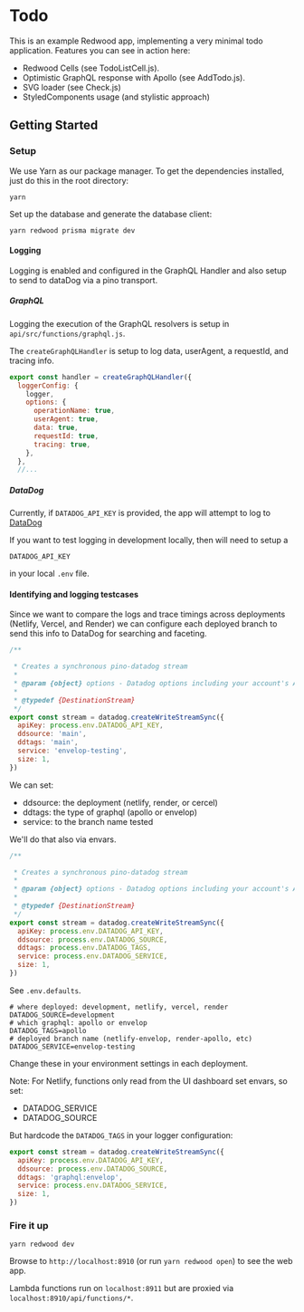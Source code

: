 # Todo

This is an example Redwood app, implementing a very minimal todo application.
Features you can see in action here:

- Redwood Cells (see TodoListCell.js).
- Optimistic GraphQL response with Apollo (see AddTodo.js).
- SVG loader (see Check.js)
- StyledComponents usage (and stylistic approach)

## Getting Started

### Setup

We use Yarn as our package manager. To get the dependencies installed, just do
this in the root directory:

```terminal
yarn
```

Set up the database and generate the database client:

```terminal
yarn redwood prisma migrate dev
```

#### Logging

Logging is enabled and configured in the GraphQL Handler and also setup to send to dataDog via a pino transport.

##### GraphQL

Logging the execution of the GraphQL resolvers is setup in `api/src/functions/graphql.js`.

The `createGraphQLHandler` is setup to log data, userAgent, a requestId, and tracing info.

```js
export const handler = createGraphQLHandler({
  loggerConfig: {
    logger,
    options: {
      operationName: true,
      userAgent: true,
      data: true,
      requestId: true,
      tracing: true,
    },
  },
  //...
```

##### DataDog

Currently, if `DATADOG_API_KEY` is provided, the app will attempt to log to [DataDog](https://www.datadoghq.com/)

If you want to test logging in development locally, then will need to setup a

```
DATADOG_API_KEY
```

in your local `.env` file.

#### Identifying and logging testcases

Since we want to compare the logs and trace timings across deployments (Netlify, Vercel, and Render) we can configure each deployed branch to
send this info to DataDog for searching and faceting.

```js
/**

 * Creates a synchronous pino-datadog stream
 *
 * @param {object} options - Datadog options including your account's API Key
 *
 * @typedef {DestinationStream}
 */
export const stream = datadog.createWriteStreamSync({
  apiKey: process.env.DATADOG_API_KEY,
  ddsource: 'main',
  ddtags: 'main',
  service: 'envelop-testing',
  size: 1,
})
```

We can set:

- ddsource: the deployment (netlify, render, or cercel)
- ddtags: the type of graphql (apollo or envelop)
- service: to the branch name tested

We'll do that also via envars.

```js
/**

 * Creates a synchronous pino-datadog stream
 *
 * @param {object} options - Datadog options including your account's API Key
 *
 * @typedef {DestinationStream}
 */
export const stream = datadog.createWriteStreamSync({
  apiKey: process.env.DATADOG_API_KEY,
  ddsource: process.env.DATADOG_SOURCE,
  ddtags: process.env.DATADOG_TAGS,
  service: process.env.DATADOG_SERVICE,
  size: 1,
})
```

See `.env.defaults`.

```
# where deployed: development, netlify, vercel, render
DATADOG_SOURCE=development
# which graphql: apollo or envelop
DATADOG_TAGS=apollo
# deployed branch name (netlify-envelop, render-apollo, etc)
DATADOG_SERVICE=envelop-testing
```

Change these in your environment settings in each deployment.

Note: For Netlify, functions only read from the UI dashboard set envars, so set:

- DATADOG_SERVICE
- DATADOG_SOURCE

But hardcode the `DATADOG_TAGS` in your logger configuration:

```js
export const stream = datadog.createWriteStreamSync({
  apiKey: process.env.DATADOG_API_KEY,
  ddsource: process.env.DATADOG_SOURCE,
  ddtags: 'graphql:envelop',
  service: process.env.DATADOG_SERVICE,
  size: 1,
})
```

### Fire it up

```terminal
yarn redwood dev
```

Browse to `http://localhost:8910` (or run `yarn redwood open`) to see the web app.

Lambda functions run on
`localhost:8911` but are proxied via `localhost:8910/api/functions/*`.
